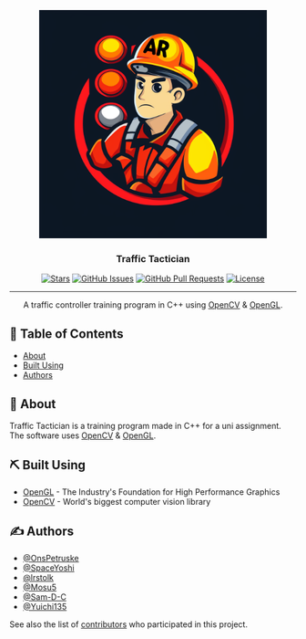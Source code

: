 <p align="center">
  <a href="https://github.com/SpaceYoshi/traffic-tactician/" rel="noopener">
 <img width=400px height=400px src="logo.png" alt="Project logo"></a>
</p>

<h3 align="center">Traffic Tactician</h3>

<div align="center">

  [![Stars](https://img.shields.io/github/stars/SpaceYoshi/traffic-tactician.svg)](https://github.com/SpaceYoshi/traffic-tactician/stargazers)
  [![GitHub Issues](https://img.shields.io/github/issues/SpaceYoshi/traffic-tactician.svg)](https://github.com/SpaceYoshi/traffic-tactician/issues)
  [![GitHub Pull Requests](https://img.shields.io/github/issues-pr/SpaceYoshi/traffic-tactician.svg)](https://github.com/SpaceYoshi/traffic-tactician/pulls)
  [![License](https://img.shields.io/badge/license-MIT-blue.svg)](/LICENSE)

</div>

---

<p align="center"> A traffic controller training program in C++ using <a href="https://opencv.org/">OpenCV</a> & <a href="https://www.opengl.org/">OpenGL</a>.
    <br> 
</p>

## 📝 Table of Contents
- [About](#about)
- [Built Using](#built_using)
- [Authors](#authors)

## 🧐 About <a name = "about"></a>
Traffic Tactician is a training program made in C++ for a uni assignment. The software uses <a href="https://opencv.org/">OpenCV</a> & <a href="https://www.opengl.org/">OpenGL</a>.

## ⛏️ Built Using <a name = "built_using"></a>
- [OpenGL](https://opengl.org/) - The Industry's Foundation for High Performance Graphics
- [OpenCV](https://opencv.org/) - World's biggest computer vision library

## ✍️ Authors <a name = "authors"></a>
- [@OnsPetruske](https://github.com/pkg-dot-zip)
- [@SpaceYoshi](https://github.com/SpaceYoshi)
- [@lrstolk](https://github.com/lrstolk)
- [@Mosu5](https://github.com/Mosu5)
- [@Sam-D-C](https://github.com/Sam-D-C)
- [@Yuichi135](https://github.com/Yuichi135)

See also the list of [contributors](https://github.com/SpaceYoshi/traffic-tactician/contributors) who participated in this project.
